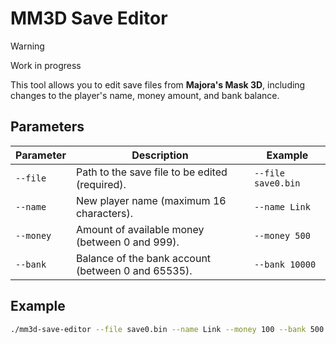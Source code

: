 # MM3D Save Editor

> [!WARNING]
> Work in progress

This tool allows you to edit save files from **Majora's Mask 3D**, including changes to the player's name, money amount, and bank balance.

## Parameters

| Parameter | Description                                        | Example               |
|-----------|----------------------------------------------------|-----------------------|
| `--file`  | Path to the save file to be edited (required).     | `--file save0.bin`    |
| `--name`  | New player name (maximum 16 characters).           | `--name Link`         |
| `--money` | Amount of available money (between 0 and 999).     | `--money 500`         |
| `--bank`  | Balance of the bank account (between 0 and 65535). | `--bank 10000`        |


## Example

```bash
./mm3d-save-editor --file save0.bin --name Link --money 100 --bank 500
```
